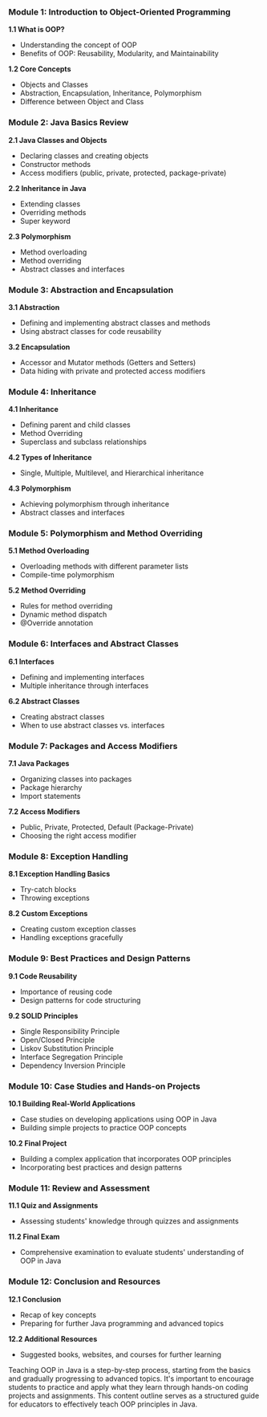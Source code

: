 ### Module 1: Introduction to Object-Oriented Programming

**1.1 What is OOP?**

- Understanding the concept of OOP
- Benefits of OOP: Reusability, Modularity, and Maintainability

**1.2 Core Concepts**

- Objects and Classes
- Abstraction, Encapsulation, Inheritance, Polymorphism
- Difference between Object and Class

### Module 2: Java Basics Review

**2.1 Java Classes and Objects**

- Declaring classes and creating objects
- Constructor methods
- Access modifiers (public, private, protected, package-private)

**2.2 Inheritance in Java**

- Extending classes
- Overriding methods
- Super keyword

**2.3 Polymorphism**

- Method overloading
- Method overriding
- Abstract classes and interfaces

### Module 3: Abstraction and Encapsulation

**3.1 Abstraction**

- Defining and implementing abstract classes and methods
- Using abstract classes for code reusability

**3.2 Encapsulation**

- Accessor and Mutator methods (Getters and Setters)
- Data hiding with private and protected access modifiers

### Module 4: Inheritance

**4.1 Inheritance**

- Defining parent and child classes
- Method Overriding
- Superclass and subclass relationships

**4.2 Types of Inheritance**

- Single, Multiple, Multilevel, and Hierarchical inheritance

**4.3 Polymorphism**

- Achieving polymorphism through inheritance
- Abstract classes and interfaces

### Module 5: Polymorphism and Method Overriding

**5.1 Method Overloading**

- Overloading methods with different parameter lists
- Compile-time polymorphism

**5.2 Method Overriding**

- Rules for method overriding
- Dynamic method dispatch
- @Override annotation

### Module 6: Interfaces and Abstract Classes

**6.1 Interfaces**

- Defining and implementing interfaces
- Multiple inheritance through interfaces

**6.2 Abstract Classes**

- Creating abstract classes
- When to use abstract classes vs. interfaces

### Module 7: Packages and Access Modifiers

**7.1 Java Packages**

- Organizing classes into packages
- Package hierarchy
- Import statements

**7.2 Access Modifiers**

- Public, Private, Protected, Default (Package-Private)
- Choosing the right access modifier

### Module 8: Exception Handling

**8.1 Exception Handling Basics**

- Try-catch blocks
- Throwing exceptions

**8.2 Custom Exceptions**

- Creating custom exception classes
- Handling exceptions gracefully

### Module 9: Best Practices and Design Patterns

**9.1 Code Reusability**

- Importance of reusing code
- Design patterns for code structuring

**9.2 SOLID Principles**

- Single Responsibility Principle
- Open/Closed Principle
- Liskov Substitution Principle
- Interface Segregation Principle
- Dependency Inversion Principle

### Module 10: Case Studies and Hands-on Projects

**10.1 Building Real-World Applications**

- Case studies on developing applications using OOP in Java
- Building simple projects to practice OOP concepts

**10.2 Final Project**

- Building a complex application that incorporates OOP principles
- Incorporating best practices and design patterns

### Module 11: Review and Assessment

**11.1 Quiz and Assignments**

- Assessing students' knowledge through quizzes and assignments

**11.2 Final Exam**

- Comprehensive examination to evaluate students' understanding of OOP in Java

### Module 12: Conclusion and Resources

**12.1 Conclusion**

- Recap of key concepts
- Preparing for further Java programming and advanced topics

**12.2 Additional Resources**

- Suggested books, websites, and courses for further learning

Teaching OOP in Java is a step-by-step process, starting from the basics and gradually progressing to advanced topics. It's important to encourage students to practice and apply what they learn through hands-on coding projects and assignments. This content outline serves as a structured guide for educators to effectively teach OOP principles in Java.